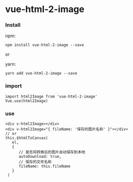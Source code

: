 # vue-html-2-image

### Install ###

npm:

    npm install vue-html-2-image --save
   
or

yarn:

    yarn add vue-html-2-image --save
    
### import ###

    import html2Image from 'vue-html-2-image'
    Vue.use(html2Image)
    
### use ###

    <div v-html2Image></div>
    <div v-html2Image="{ fileName: '保存的图片名称' }"></div>
    // or
    this.$htmlToCanvas(
       el,
       {
          // 是否将转换后的图片自动保存到本地
          autoDownload: true,
          // 保存的文件名称
          fileName: this.fileName
       }
     )   
 
    
